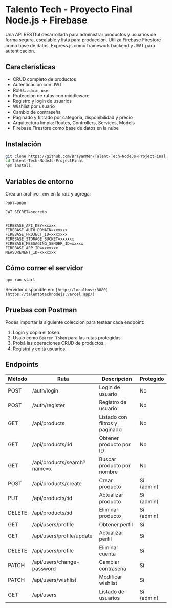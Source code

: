 
# Talento Tech - Proyecto Final Node.js + Firebase

Una API RESTful desarrollada para administrar productos y usuarios de forma segura, escalable y lista para producción. Utiliza Firebase Firestore como base de datos, Express.js como framework backend y JWT para autenticación.

## Características

- CRUD completo de productos
- Autenticación con JWT
- Roles: `admin`, `user`
- Protección de rutas con middleware
- Registro y login de usuarios
- Wishlist por usuario
- Cambio de contraseña
- Paginado y filtrado por categoría, disponibilidad y precio
- Arquitectura limpia: Routes, Controllers, Services, Models
- Firebase Firestore como base de datos en la nube

## Instalación

```bash
git clone https://github.com/BrayanMen/Talent-Tech-NodeJs-ProjectFinal.git
cd Talent-Tech-NodeJs-ProjectFinal
npm install
```


## Variables de entorno

Crea un archivo `.env` en la raíz y agrega:

```
PORT=8080

JWT_SECRET=secreto


FIREBASE_API_KEY=xxxxx
FIREBASE_AUTH_DOMAIN=xxxxxx
FIREBASE_PROJECT_ID=xxxxxxx
FIREBASE_STORAGE_BUCKET=xxxxxx
FIREBASE_MESSAGING_SENDER_ID=xxxxx
FIREBASE_APP_ID=xxxxxxx
MEASUREMENT_ID=xxxxxxx
```

## Cómo correr el servidor

```
npm run start
```

Servidor disponible en: `[http://localhost:8080](https://talentotechnodejs.vercel.app/)`

## Pruebas con Postman

Podés importar la siguiente colección para testear cada endpoint:

1. Login y copia el token.
2. Usalo como `Bearer Token` para las rutas protegidas.
3. Probá las operaciones CRUD de productos.
4. Registrá y editá usuarios.

## Endpoints

| Método | Ruta                        | Descripción                   | Protegido   |
| ------- | --------------------------- | ------------------------------ | ----------- |
| POST    | /auth/login                 | Login de usuario               | No          |
| POST    | /auth/register              | Registro de usuario            | No          |
| GET     | /api/products               | Listado con filtros y paginado | No          |
| GET     | /api/products/:id           | Obtener producto por ID        | No          |
| GET     | /api/products/search?name=x | Buscar producto por nombre     | No          |
| POST    | /api/products/create        | Crear producto                 | Sí (admin) |
| PUT     | /api/products/:id           | Actualizar producto            | Sí (admin) |
| DELETE  | /api/products/:id           | Eliminar producto              | Sí (admin) |
| GET     | /api/users/profile          | Obtener perfil                 | Sí         |
| GET     | /api/users/profile/update   | Actualizar perfil              | Sí         |
| DELETE  | /api/users/profile          | Eliminar cuenta                | Sí         |
| PATCH   | /api/users/change-password  | Cambiar contraseña            | Sí         |
| PATCH   | /api/users/wishlist         | Modificar wishlist             | Sí         |
| GET     | /api/users                  | Listado de usuarios            | Sí (admin) |

